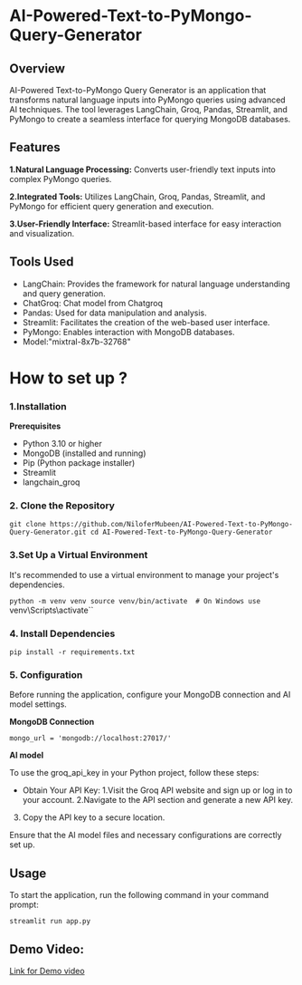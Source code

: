 # AI-Powered-Text-to-PyMongo-Query-Generator
## Overview
AI-Powered Text-to-PyMongo Query Generator is an application that transforms natural language inputs into PyMongo queries using advanced AI techniques. The tool leverages LangChain, Groq, Pandas, Streamlit, and PyMongo to create a seamless interface for querying MongoDB databases.

## Features
**1.Natural Language Processing:** Converts user-friendly text inputs into complex PyMongo queries.

**2.Integrated Tools:** Utilizes LangChain, Groq, Pandas, Streamlit, and PyMongo for efficient query generation and execution.

**3.User-Friendly Interface:** Streamlit-based interface for easy interaction and visualization.

## Tools Used
* LangChain: Provides the framework for natural language understanding and query generation.
* ChatGroq: Chat model from Chatgroq
* Pandas: Used for data manipulation and analysis.
* Streamlit: Facilitates the creation of the web-based user interface.
* PyMongo: Enables interaction with MongoDB databases.
* Model:"mixtral-8x7b-32768"

# How to set up ?

### 1.Installation
**Prerequisites**
* Python 3.10 or higher
* MongoDB (installed and running)
* Pip (Python package installer)
* Streamlit
* langchain_groq
  
### 2. Clone the Repository

`git clone https://github.com/NiloferMubeen/AI-Powered-Text-to-PyMongo-Query-Generator.git
cd AI-Powered-Text-to-PyMongo-Query-Generator`


### 3.Set Up a Virtual Environment

It's recommended to use a virtual environment to manage your project's dependencies.

`python -m venv venv
source venv/bin/activate  # On Windows use `venv\Scripts\activate``

### 4. Install Dependencies

`pip install -r requirements.txt`

### 5. Configuration
Before running the application, configure your MongoDB connection and AI model settings.

**MongoDB Connection**

`mongo_url = 'mongodb://localhost:27017/'`

**AI model**

To use the groq_api_key in your Python project, follow these steps:

* Obtain Your API Key:
1.Visit the Groq API website and sign up or log in to your account.
2.Navigate to the API section and generate a new API key.
3. Copy the API key to a secure location.

Ensure that the AI model files and necessary configurations are correctly set up.

## Usage

To start the application, run the following command in your command prompt:

`streamlit run app.py`

## Demo Video:

[Link for Demo video](https://github.com/user-attachments/assets/9060d278-bb00-41b6-a30c-0930702eed91)





